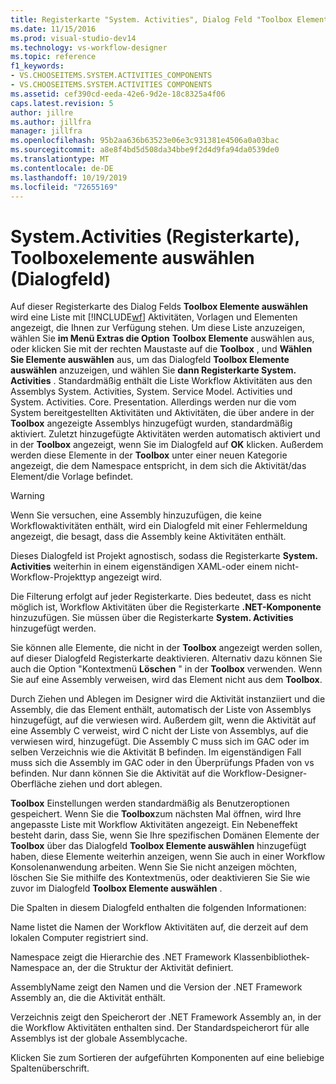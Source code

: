 ```yaml
---
title: Registerkarte "System. Activities", Dialog Feld "Toolbox Elemente auswählen" | Microsoft-Dokumentation
ms.date: 11/15/2016
ms.prod: visual-studio-dev14
ms.technology: vs-workflow-designer
ms.topic: reference
f1_keywords:
- VS.CHOOSEITEMS.SYSTEM.ACTIVITIES_COMPONENTS
- VS.CHOOSEITEMS.SYSTEM.ACTIVITIES COMPONENTS
ms.assetid: cef390cd-eeda-42e6-9d2e-18c8325a4f06
caps.latest.revision: 5
author: jillre
ms.author: jillfra
manager: jillfra
ms.openlocfilehash: 95b2aa636b63523e06e3c931381e4506a0a03bac
ms.sourcegitcommit: a8e8f4bd5d508da34bbe9f2d4d9fa94da0539de0
ms.translationtype: MT
ms.contentlocale: de-DE
ms.lasthandoff: 10/19/2019
ms.locfileid: "72655169"
---
```

# <a name="systemactivities-tab-choose-toolbox-items-dialog-box"></a>System.Activities (Registerkarte), Toolboxelemente auswählen (Dialogfeld)
Auf dieser Registerkarte des Dialog Felds **Toolbox Elemente auswählen** wird eine Liste mit [!INCLUDE[wf](../includes/wf-md.md)] Aktivitäten, Vorlagen und Elementen angezeigt, die Ihnen zur Verfügung stehen. Um diese Liste anzuzeigen, wählen Sie **im Menü Extras die Option** **Toolbox Elemente** auswählen aus, oder klicken Sie mit der rechten Maustaste auf die **Toolbox** , und **Wählen Sie Elemente auswählen** aus, um das Dialogfeld **Toolbox Elemente auswählen** anzuzeigen, und wählen Sie **dann Registerkarte System. Activities** . Standardmäßig enthält die Liste Workflow Aktivitäten aus den Assemblys System. Activities, System. Service Model. Activities und System. Activities. Core. Presentation. Allerdings werden nur die vom System bereitgestellten Aktivitäten und Aktivitäten, die über andere in der **Toolbox** angezeigte Assemblys hinzugefügt wurden, standardmäßig aktiviert. Zuletzt hinzugefügte Aktivitäten werden automatisch aktiviert und in der **Toolbox** angezeigt, wenn Sie im Dialogfeld auf **OK** klicken. Außerdem werden diese Elemente in der **Toolbox** unter einer neuen Kategorie angezeigt, die dem Namespace entspricht, in dem sich die Aktivität/das Element/die Vorlage befindet.

> [!WARNING]
> Wenn Sie versuchen, eine Assembly hinzuzufügen, die keine Workflowaktivitäten enthält, wird ein Dialogfeld mit einer Fehlermeldung angezeigt, die besagt, dass die Assembly keine Aktivitäten enthält.

 Dieses Dialogfeld ist Projekt agnostisch, sodass die Registerkarte **System. Activities** weiterhin in einem eigenständigen XAML-oder einem nicht-Workflow-Projekttyp angezeigt wird.

 Die Filterung erfolgt auf jeder Registerkarte. Dies bedeutet, dass es nicht möglich ist, Workflow Aktivitäten über die Registerkarte **.NET-Komponente** hinzuzufügen. Sie müssen über die Registerkarte **System. Activities** hinzugefügt werden.

 Sie können alle Elemente, die nicht in der **Toolbox** angezeigt werden sollen, auf dieser Dialogfeld Registerkarte deaktivieren. Alternativ dazu können Sie auch die Option "Kontextmenü **Löschen** " in der **Toolbox** verwenden. Wenn Sie auf eine Assembly verweisen, wird das Element nicht aus dem  **Toolbox**.

 Durch Ziehen und Ablegen im Designer wird die Aktivität instanziiert und die Assembly, die das Element enthält, automatisch der Liste von Assemblys hinzugefügt, auf die verwiesen wird. Außerdem gilt, wenn die Aktivität auf eine Assembly C verweist, wird C nicht der Liste von Assemblys, auf die verwiesen wird, hinzugefügt. Die Assembly C muss sich im GAC oder im selben Verzeichnis wie die Aktivität B befinden. Im eigenständigen Fall muss sich die Assembly im GAC oder in den Überprüfungs Pfaden von vs befinden. Nur dann können Sie die Aktivität auf die Workflow-Designer-Oberfläche ziehen und dort ablegen.

 **Toolbox** Einstellungen werden standardmäßig als Benutzeroptionen gespeichert. Wenn Sie die **Toolbox**zum nächsten Mal öffnen, wird Ihre angepasste Liste mit Workflow Aktivitäten angezeigt. Ein Nebeneffekt besteht darin, dass Sie, wenn Sie Ihre spezifischen Domänen Elemente der **Toolbox** über das Dialogfeld **Toolbox Elemente auswählen** hinzugefügt haben, diese Elemente weiterhin anzeigen, wenn Sie auch in einer Workflow Konsolenanwendung arbeiten. Wenn Sie Sie nicht anzeigen möchten, löschen Sie Sie mithilfe des Kontextmenüs, oder deaktivieren Sie Sie wie zuvor im Dialogfeld **Toolbox Elemente auswählen** .

 Die Spalten in diesem Dialogfeld enthalten die folgenden Informationen:

 Name listet die Namen der Workflow Aktivitäten auf, die derzeit auf dem lokalen Computer registriert sind.

 Namespace zeigt die Hierarchie des .NET Framework Klassenbibliothek-Namespace an, der die Struktur der Aktivität definiert.

 AssemblyName zeigt den Namen und die Version der .NET Framework Assembly an, die die Aktivität enthält.

 Verzeichnis zeigt den Speicherort der .NET Framework Assembly an, in der die Workflow Aktivitäten enthalten sind. Der Standardspeicherort für alle Assemblys ist der globale Assemblycache.

 Klicken Sie zum Sortieren der aufgeführten Komponenten auf eine beliebige Spaltenüberschrift.